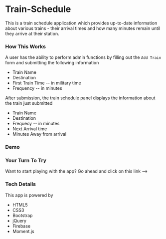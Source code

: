 # Train-Schedule
This is a train schedule application which provides up-to-date information about various trains - their arrival times and how many minutes remain until they arrive at their station.

### How This Works
A user has the ability to perform admin functions by filling out the `Add Train` form and submitting the following information
  * Train Name
  * Destination
  * First Train Time -- in military time
  * Frequency -- in minutes

After submission, the train schedule panel displays the  information about the train just submitted
  * Train Name
  * Destination
  * Frequecy -- in minutes
  * Next Arrival time
  * Minutes Away from arrival  

### Demo

### Your Turn To Try
Want to start playing with the app? Go ahead and click on this link --> []()  

### Tech Details
This app is powered by
 * HTML5
 * CSS3
 * Bootstrap
 * jQuery
 * Firebase
 * Moment.js
